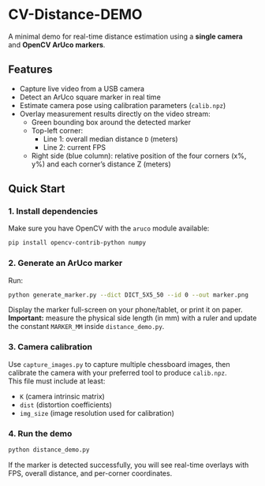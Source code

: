 # CV-Distance-DEMO

A minimal demo for real-time distance estimation using a **single camera** and **OpenCV ArUco markers**.

## Features
- Capture live video from a USB camera
- Detect an ArUco square marker in real time
- Estimate camera pose using calibration parameters (`calib.npz`)
- Overlay measurement results directly on the video stream:
  - Green bounding box around the detected marker
  - Top-left corner:  
    - Line 1: overall median distance `D` (meters)  
    - Line 2: current FPS
  - Right side (blue column): relative position of the four corners (x%, y%) and each corner’s distance Z (meters)

## Quick Start

### 1. Install dependencies
Make sure you have OpenCV with the `aruco` module available:
```bash
pip install opencv-contrib-python numpy
```

### 2. Generate an ArUco marker
Run:
```bash
python generate_marker.py --dict DICT_5X5_50 --id 0 --out marker.png
```
Display the marker full-screen on your phone/tablet, or print it on paper.  
**Important:** measure the physical side length (in mm) with a ruler and update the constant `MARKER_MM` inside `distance_demo.py`.

### 3. Camera calibration
Use `capture_images.py` to capture multiple chessboard images, then calibrate the camera with your preferred tool to produce `calib.npz`.  
This file must include at least:
- `K` (camera intrinsic matrix)  
- `dist` (distortion coefficients)  
- `img_size` (image resolution used for calibration)

### 4. Run the demo
```bash
python distance_demo.py
```

If the marker is detected successfully, you will see real-time overlays with FPS, overall distance, and per-corner coordinates.